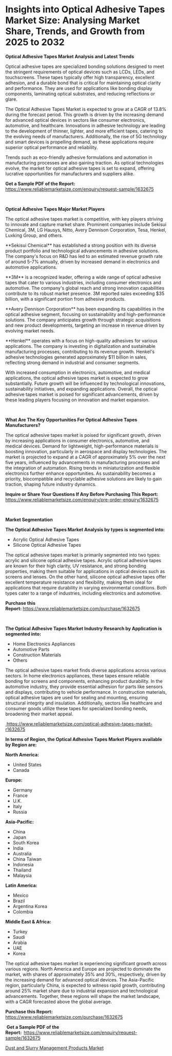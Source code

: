 <p><h1>Insights into Optical Adhesive Tapes Market Size: Analysing Market Share, Trends, and Growth from 2025 to 2032</h1></p><p><strong>Optical Adhesive Tapes Market Analysis and Latest Trends</strong></p>
<p><p>Optical adhesive tapes are specialized bonding solutions designed to meet the stringent requirements of optical devices such as LCDs, LEDs, and touchscreens. These tapes typically offer high transparency, excellent adhesion, and a durable bond that is critical for maintaining optical clarity and performance. They are used for applications like bonding display components, laminating optical substrates, and reducing reflections or glare.</p><p>The Optical Adhesive Tapes Market is expected to grow at a CAGR of 13.8% during the forecast period. This growth is driven by the increasing demand for advanced optical devices in sectors like consumer electronics, automotive, and healthcare. Innovations in adhesive technology are leading to the development of thinner, lighter, and more efficient tapes, catering to the evolving needs of manufacturers. Additionally, the rise of 5G technology and smart devices is propelling demand, as these applications require superior optical performance and reliability. </p><p>Trends such as eco-friendly adhesive formulations and automation in manufacturing processes are also gaining traction. As optical technologies evolve, the market for optical adhesive tapes is set to expand, offering lucrative opportunities for manufacturers and suppliers alike.</p></p>
<p><strong>Get a Sample PDF of the Report:&nbsp;</strong> <a href="https://www.reliablemarketsize.com/enquiry/request-sample/1632675?utm_campaign=2384&utm_medium=2&utm_source=Github&utm_content=ia&utm_term=29032025&utm_id=optical-adhesive-tapes">https://www.reliablemarketsize.com/enquiry/request-sample/1632675</a></p>
<p>&nbsp;</p>
<p><strong>Optical Adhesive Tapes Major Market Players</strong></p>
<p><p>The optical adhesive tapes market is competitive, with key players striving to innovate and capture market share. Prominent companies include Sekisui Chemical, 3M, LG Hausys, Nitto, Avery Dennison Corporation, Tesa, Henkel, Luxking Group, and others.</p><p>**Sekisui Chemical** has established a strong position with its diverse product portfolio and technological advancements in adhesive solutions. The company's focus on R&D has led to an estimated revenue growth rate of around 5-7% annually, driven by increased demand in electronics and automotive applications.</p><p>**3M** is a recognized leader, offering a wide range of optical adhesive tapes that cater to various industries, including consumer electronics and automotive. The company's global reach and strong innovation capabilities contribute to its robust market presence. 3M reported sales exceeding $35 billion, with a significant portion from adhesive products.</p><p>**Avery Dennison Corporation** has been expanding its capabilities in the optical adhesive segment, focusing on sustainability and high-performance solutions. The company anticipates growth through strategic acquisitions and new product developments, targeting an increase in revenue driven by evolving market needs.</p><p>**Henkel** operates with a focus on high-quality adhesives for various applications. The company is investing in digitalization and sustainable manufacturing processes, contributing to its revenue growth. Henkel's adhesive technologies generated approximately $11 billion in sales, reflecting strong demand in industrial and consumer segments.</p><p>With increased consumption in electronics, automotive, and medical applications, the optical adhesive tapes market is expected to grow substantially. Future growth will be influenced by technological innovations, sustainability initiatives, and expanding applications. Overall, the optical adhesive tapes market is poised for significant advancements, driven by these leading players focusing on innovation and market expansion.</p></p>
<p>&nbsp;</p>
<p><strong>What Are The Key Opportunities For Optical Adhesive Tapes Manufacturers?</strong></p>
<p><p>The optical adhesive tapes market is poised for significant growth, driven by increasing applications in consumer electronics, automotive, and medical devices. Demand for lightweight, high-performance materials is boosting innovation, particularly in aerospace and display technologies. The market is projected to expand at a CAGR of approximately 5% over the next five years, influenced by advancements in manufacturing processes and the integration of automation. Rising trends in miniaturization and flexible electronics further enhance opportunities. As sustainability becomes a priority, biocompatible and recyclable adhesive solutions are likely to gain traction, shaping future industry dynamics.</p></p>
<p><strong>Inquire or Share Your Questions If Any Before Purchasing This Report:</strong> <a href="https://www.reliablemarketsize.com/enquiry/pre-order-enquiry/1632675?utm_campaign=2384&utm_medium=2&utm_source=Github&utm_content=ia&utm_term=29032025&utm_id=optical-adhesive-tapes">https://www.reliablemarketsize.com/enquiry/pre-order-enquiry/1632675</a></p>
<p>&nbsp;</p>
<p><strong>Market Segmentation</strong></p>
<p><strong>The Optical Adhesive Tapes Market Analysis by types is segmented into:</strong></p>
<p><ul><li>Acrylic Optical Adhesive Tapes</li><li>Silicone Optical Adhesive Tapes</li></ul></p>
<p><p>The optical adhesive tapes market is primarily segmented into two types: acrylic and silicone optical adhesive tapes. Acrylic optical adhesive tapes are known for their high clarity, UV resistance, and strong bonding properties, making them suitable for applications in optical devices such as screens and lenses. On the other hand, silicone optical adhesive tapes offer excellent temperature resistance and flexibility, making them ideal for applications that require durability in varying environmental conditions. Both types cater to a range of industries, including electronics and automotive.</p></p>
<p><strong>Purchase this Report:&nbsp;</strong><a href="https://www.reliablemarketsize.com/purchase/1632675?utm_campaign=2384&utm_medium=2&utm_source=Github&utm_content=ia&utm_term=29032025&utm_id=optical-adhesive-tapes">https://www.reliablemarketsize.com/purchase/1632675</a></p>
<p>&nbsp;</p>
<p><strong>The Optical Adhesive Tapes Market Industry Research by Application is segmented into:</strong></p>
<p><ul><li>Home Electronics Appliances</li><li>Automotive Parts</li><li>Construction Materials</li><li>Others</li></ul></p>
<p><p>The optical adhesive tapes market finds diverse applications across various sectors. In home electronics appliances, these tapes ensure reliable bonding for screens and components, enhancing product durability. In the automotive industry, they provide essential adhesion for parts like sensors and displays, contributing to vehicle performance. In construction materials, optical adhesive tapes are used for sealing and mounting, ensuring structural integrity and insulation. Additionally, sectors like healthcare and consumer goods utilize these tapes for specialized bonding needs, broadening their market appeal.</p></p>
<p><a href="https://www.reliablemarketsize.com/optical-adhesive-tapes-market-r1632675?utm_campaign=2384&utm_medium=2&utm_source=Github&utm_content=ia&utm_term=29032025&utm_id=optical-adhesive-tapes">&nbsp;https://www.reliablemarketsize.com/optical-adhesive-tapes-market-r1632675</a></p>
<p><strong>In terms of Region, the Optical Adhesive Tapes Market Players available by Region are:</strong></p>
<p>
    <p> <strong> North America: </strong>
        <ul>
            <li>United States</li>
            <li>Canada</li>
        </ul>
        </p> 
    <p> <strong> Europe: </strong>
        <ul>
            <li>Germany</li>
            <li>France</li>
            <li>U.K.</li>
            <li>Italy</li>
            <li>Russia</li>
        </ul>
        </p> 
    <p> <strong> Asia-Pacific: </strong>
        <ul>
            <li>China</li>
            <li>Japan</li>
            <li>South Korea</li>
            <li>India</li>
            <li>Australia</li>
            <li>China Taiwan</li>
            <li>Indonesia</li>
            <li>Thailand</li>
            <li>Malaysia</li>
        </ul>
        </p> 
    <p> <strong> Latin America: </strong>
        <ul>
            <li>Mexico</li>
            <li>Brazil</li>
            <li>Argentina Korea</li>
            <li>Colombia</li>
        </ul>
        </p> 
    <p> <strong> Middle East & Africa: </strong>
        <ul>
            <li>Turkey</li>
            <li>Saudi</li>
            <li>Arabia</li>
            <li>UAE</li>
            <li>Korea</li>
        </ul>
    </p>
    </p>
<p><p>The optical adhesive tapes market is experiencing significant growth across various regions. North America and Europe are projected to dominate the market, with shares of approximately 35% and 30%, respectively, driven by the increasing demand for advanced optical devices. The Asia-Pacific region, particularly China, is expected to witness rapid growth, contributing around 25% market share due to industrial expansion and technological advancements. Together, these regions will shape the market landscape, with a CAGR forecasted above the global average.</p></p>
<p><strong>Purchase this Report: </strong><a href="https://www.reliablemarketsize.com/purchase/1632675?utm_campaign=2384&utm_medium=2&utm_source=Github&utm_content=ia&utm_term=29032025&utm_id=optical-adhesive-tapes">https://www.reliablemarketsize.com/purchase/1632675</a></p>
<p>&nbsp;<strong>Get a Sample PDF of the Report:&nbsp;&nbsp;</strong><a href="https://www.reliablemarketsize.com/enquiry/request-sample/1632675?utm_campaign=2384&utm_medium=2&utm_source=Github&utm_content=ia&utm_term=29032025&utm_id=optical-adhesive-tapes">https://www.reliablemarketsize.com/enquiry/request-sample/1632675</a></p>
<p><strong></strong></p>
<p><p><a href="https://github.com/skerretflossie9297/Market-Research-Report-List-1/blob/main/dust-and-slurry-management-products-market.md?utm_campaign=2384&utm_medium=2&utm_source=Github&utm_content=ia&utm_term=29032025&utm_id=optical-adhesive-tapes">Dust and Slurry Management Products Market</a></p></p>